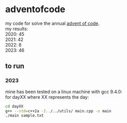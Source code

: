 # adventofcode

my code for solve the annual [advent of code](https://adventofcode.com/).  
my results:  
2020: 45  
2021: 42  
2022:  8  
2023: 46  

## to run
### 2023
mine has been tested on a linux machine with gcc 9.4.0:  
for dayXX where XX represents the day:  
```bash
cd dayXX
g++ --std=c++2a -I../../utils/ main.cpp -o main
./main sample.txt
```
